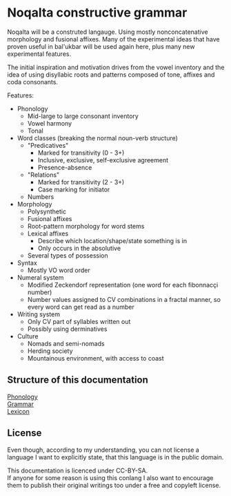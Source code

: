 Noqalta constructive grammar
==============================

Noqalta will be a construted langauge. Using mostly nonconcatenative morphology and fusional affixes. Many of the experimental ideas that have proven useful in bal'ukbar will be used again here, plus many new experimental features.

The initial inspiration and motivation drives from the vowel inventory and the idea of using disyllabic roots and patterns composed of tone, affixes and coda consonants.

Features:

* Phonology
	* Mid-large to large consonant inventory
	* Vowel harmony
	* Tonal
* Word classes (breaking the normal noun-verb structure)
	* "Predicatives"
		* Marked for transitivity (0 - 3+)
		* Inclusive, exclusive, self-exclusive agreement
		* Presence-absence
	* "Relations"
		* Marked for transitivity (2 - 3+)
		* Case marking for initiator
	* Numbers
* Morphology
	* Polysynthetic
	* Fusional affixes
	* Root-pattern morphology for word stems
	* Lexical affixes
		* Describe which location/shape/state something is in
		* Only occurs in the absolutive
	* Several types of possession
* Syntax
	* Mostly VO word order
* Numeral system
	* Modified Zeckendorf representation (one word for each fibonnacçi number)
	* Number values assigned to CV combinations in a fractal manner, so every word can get read as a number
* Writing system
	* Only CV part of syllables written out
	* Possibly using derminatives
* Culture
	* Nomads and semi-nomads
	* Herding society
	* Mountainous environment, with access to coast


Structure of this documentation
-------------------------------
  
[Phonology](Phonology.md)  
[Grammar](Grammar.md)  
[Lexicon](Lexicon.md)

License
-------

Even though, according to my understanding, you can not license a language I want to explicitly state, that this language is in the public domain.

This documentation is licenced under CC-BY-SA.  
If anyone for some reason is using this conlang I also want to encourage them to publish their original writings too under a free and copyleft license.
